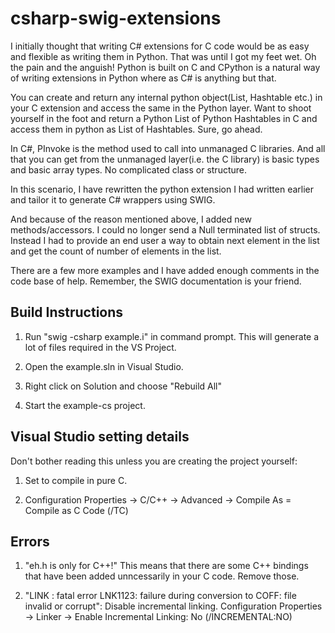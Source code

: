 csharp-swig-extensions
======================

I initially thought that writing C# extensions for C code would be as easy and flexible as writing them in Python. That was until I got my feet wet. Oh the pain and the anguish! Python is built on C and CPython is a natural way of writing extensions in Python where as C# is anything but that.

You can create and return any internal python object(List, Hashtable etc.) in your C extension and access the same in the Python layer. Want to shoot yourself in the foot and return a Python List of Python Hashtables in C and access them in python as List of Hashtables. Sure, go ahead.

In C#, PInvoke is the method used to call into unmanaged C libraries. And all that you can get from the unmanaged layer(i.e. the C library) is basic types and basic array types. No complicated class or structure.

In this scenario, I have rewritten the python extension I had written earlier and tailor it to generate C# wrappers using SWIG. 

And because of the reason mentioned above, I added new methods/accessors. I could no longer send a Null terminated list of structs. Instead I had to provide an end user a way to obtain next element in the list and get the count of number of elements in the list.

There are a few more examples and I have added enough comments in the code base of help. Remember, the SWIG documentation is your friend.

Build Instructions
------------------
1. Run "swig -csharp example.i" in command prompt. This will generate a lot of files required in the VS Project.

2. Open the example.sln in Visual Studio.

3. Right click on Solution and choose "Rebuild All"

4. Start the example-cs project.

Visual Studio setting details
-----------------------------
Don't bother reading this unless you are creating the project yourself:

1. Set to compile in pure C.

2. Configuration Properties -> C/C++ -> Advanced -> Compile As = Compile as C Code (/TC)


Errors
------
1. "eh.h is only for C++!"	This means that there are some C++ bindings that have been added unncessarily in your C code. Remove those.

2. "LINK : fatal error LNK1123: failure during conversion to COFF: file invalid or corrupt":
Disable incremental linking.
Configuration Properties -> Linker -> Enable Incremental Linking: No (/INCREMENTAL:NO)
